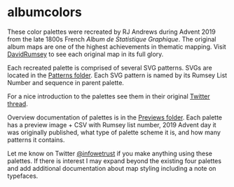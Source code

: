 # albumcolors
These color palettes were recreated by RJ Andrews during Advent 2019 from the late 1800s French _Album de Statistique Graphique_. The original album maps are one of the highest achievements in thematic mapping. Visit [DavidRumsey](https://www.davidrumsey.com/luna/servlet/view/search?sort=Pub_List_No_InitialSort%2CPub_Date%2CPub_List_No%2CSeries_No&q=album+de+statistique&search=Go) to see each original map in its full glory.

Each recreated palette is comprised of several SVG patterns. SVGs are located in the [Patterns folder](https://github.com/infowetrust/albumcolors/tree/master/patterns). Each SVG pattern is named by its Rumsey List Number and sequence in parent palette.

For a nice introduction to the palettes see them in their original [Twitter thread](https://twitter.com/infowetrust/status/1201281456409964550).

Overview documentation of palettes is in the [Previews folder](https://github.com/infowetrust/albumcolors/tree/master/previews). Each palette has a preview image + CSV with Rumsey list number, 2019 Advent day it was originally published, what type of palette scheme it is, and how many patterns it contains.
 
Let me know on Twitter [@infowetrust](https://twitter.com/infowetrust) if you make anything using these palettes. If there is interest I may expand beyond the existing four palettes and add additional documentation about map styling including a note on typefaces.
